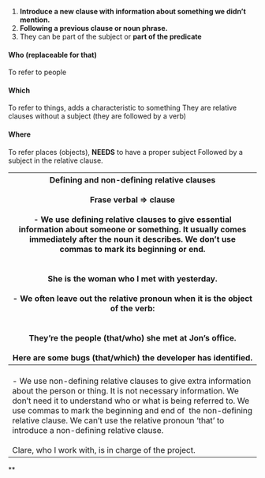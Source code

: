 1. **Introduce a new clause with information about something we didn’t mention.**
2. **Following a previous clause or noun phrase.**
3. They can be part of the subject or **part of the predicate**


#### Who (replaceable for that)
To refer to people

#### Which
To refer to things, adds a characteristic to something
They are relative clauses without a subject (they are followed by a verb)

#### Where
To refer places (objects), **NEEDS** to have a proper subject 
Followed by a subject in the relative clause.

| Defining and non-defining relative clauses<br><br>Frase verbal => clause<br><br>- We use defining relative clauses to give essential information about someone or something. It usually comes immediately after the noun it describes. We don’t use commas to mark its beginning or end.<br>    <br><br>She is the woman who I met with yesterday.<br><br>- We often leave out the relative pronoun when it is the object of the verb:<br>    <br><br>They’re the people (that/who) she met at Jon’s office.<br><br>Here are some bugs (that/which) the developer has identified.<br> |
| ------------------------------------------------------------------------------------------------------------------------------------------------------------------------------------------------------------------------------------------------------------------------------------------------------------------------------------------------------------------------------------------------------------------------------------------------------------------------------------------------------------------------------------------------------------------------------------- |
| <br>- We use non-defining relative clauses to give extra information about the person or thing. It is not necessary information. We don’t need it to understand who or what is being referred to. We use commas to mark the beginning and end of  the non-defining relative clause. We can’t use the relative pronoun ‘that’ to introduce a non-defining relative clause.<br>    <br>Clare, who I work with, is in charge of the project.                                                                                                                                             |



**